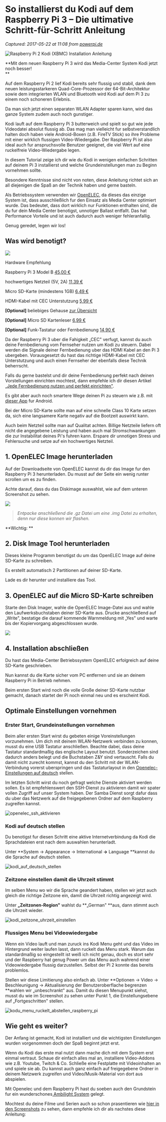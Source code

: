 # So installierst du Kodi auf dem Raspberry Pi 3 – Die ultimative Schritt-für-Schritt Anleitung

_Captured: 2017-05-22 at 11:08 from [powerpi.de](http://powerpi.de/so-installierst-du-kodi-auf-dem-raspberry-pi-2-die-ultimative-schritt-fuer-schritt-anleitung/comment-page-1/)_

![Raspberry Pi 2 Kodi \(XBMC\) Installation Anleitung](http://powerpi.de/wp-content/uploads/2015/02/header_installation_raspberry_pi2_kodi-700x329.jpg)

**Mit dem neuen Raspberry Pi 3 wird das Media-Center System Kodi jetzt noch besser!  
**

Auf dem Raspberry Pi 2 lief Kodi bereits sehr flussig und stabil, dank dem neuen leistungsstarkeren Quad-Core-Prozessor der 64-Bit-Architektur sowie dem integrierten WLAN und Bluetooth wird Kodi auf dem Pi 3 zu einem noch schoneren Erlebnis.

Da man sich jetzt einen separaten WLAN Adapter sparen kann, wird das ganze System zudem auch noch gunstiger.

Kodi lauft auf dem Raspberry Pi 3 butterweich und spielt so gut wie jede Videodatei absolut flussig ab. Das mag man vielleicht fur selbstverstandlich halten doch haben viele Android-Boxen (z.B. FireTV Stick) so ihre Probleme mit einer wirklich flussigen Video-Wiedergabe. Der Raspberry Pi ist also ideal auch fur anspruchsvolle Benutzer geeignet, die viel Wert auf eine ruckelfreie Video-Wiedergabe legen.

In diesem Tutorial zeige ich dir wie du Kodi in wenigen einfachen Schritten auf deinem Pi 3 installierst und welche Grundeinstellungen man zu Beginn vornehmen sollte.

Besondere Kenntnisse sind nicht von noten, diese Anleitung richtet sich an all diejenigen die Spaß an der Technik haben und gerne basteln.

Als Betriebssystem verwenden wir [OpenELEC](http://openelec.tv/), da dieses das einzige System ist, dass ausschließlich fur den Einsatz als Media Center optimiert wurde. Das bedeutet, dass dort wirklich nur Funktionen enthalten sind, die du fur dein Media Center benotigst, unnotiger Ballast entfallt. Das hat Performance Vorteile und ist auch dadurch auch weniger fehleranfallig.

Genug geredet, legen wir los!

## Was wird benotigt?

![](http://powerpi.de/wp-content/uploads/2015/02/kodi_raspberry_pi_3_installation.jpg)

Hardware Empfehlung

Raspberry Pi 3 Model B
[45,00 €](http://powerpi.de/raspberry-pi-3)

hochwertiges Netzteil (5V, 2A)
[ 11,39 €](http://www.amazon.de/gp/product/B00GM0305Y/ref=as_li_tl?ie=UTF8&camp=1638&creative=19454&creativeASIN=B00GM0305Y&linkCode=as2&tag=pow07-21)

Micro SD-Karte (mindestens 1GB)
[ 6,49 €](http://www.amazon.de/gp/product/B00M55C0VU/ref=as_li_tl?ie=UTF8&camp=1638&creative=19454&creativeASIN=B00M55C0VU&linkCode=as2&tag=pow07-21&linkId=4ZK63R5KYS5Y7Q5L)

HDMI-Kabel mit CEC Unterstutzung
[ 5,99 €](http://www.amazon.de/gp/product/B014I8SIJY/ref=as_li_tl?ie=UTF8&camp=1638&creative=19454&creativeASIN=B014I8SIJY&linkCode=as2&tag=pow07-21)

**[Optional]** beliebiges Gehause
[zur Übersicht](http://powerpi.de/der-grosse-raspberry-pi-2-gehaeuse-test-vom-guenstigen-china-case-bis-zum-zum-high-end-aluminium-gehaeuse/)

**[Optional]** Micro SD Kartenleser
[ 6,99 €](http://www.amazon.de/gp/product/B00JO9RJS4/ref=as_li_tl?ie=UTF8&camp=1638&creative=19454&creativeASIN=B00JO9RJS4&linkCode=as2&tag=pow07-21&linkId=QLVIBKBRJEFDBYRR)

**[Optional]** Funk-Tastatur oder Fernbedienung
[14,90 €](http://www.amazon.de/gp/product/B001DZOMI2/ref=as_li_qf_sp_asin_il_tl?ie=UTF8&camp=1638&creative=6742&creativeASIN=B001DZOMI2&linkCode=as2&tag=pow07-21)

Da der Raspberry Pi 3 uber die Fahigkeit „CEC" verfugt, kannst du auch deine Fernbedienung vom Fernseher nutzen um Kodi zu steuern. Dabei werden die Signale deiner Fernbedienung uber das HDMI Kabel an den Pi 3 ubergeben. Vorausgesetzt du hast das richtige HDMI-Kabel mit CEC Unterstutzung und auch einen Fernseher der ebenfalls diese Technik beherrscht.

Falls du gerne bastelst und dir deine Fernbedienung perfekt nach deinen Vorstellungen einrichten mochtest, dann empfehle ich dir diesen Artikel „[Jede Fernbedienung nutzen und perfekt einrichten"](http://powerpi.de/jede-infrarot-fernbedienung-am-raspberry-pi-2-nutzen-so-installierst-du-guenstig-einen-ir-empfaenger-teil-1/).

Es gibt aber auch noch smartere Wege deinen Pi zu steuern wie z.B. mit [dieser App](https://play.google.com/store/apps/details?id=org.leetzone.android.yatsewidgetfree&hl=de) fur Android.

Bei der Micro SD-Karte sollte man auf eine schnelle Class 10 Karte setzen da, sich eine langsamere Karte negativ auf die Bootzeit auswirkt kann.

Auch beim Netzteil sollte man auf Qualitat achten. Billige Netzteile liefern oft nicht die angegebene Leistung und haben auch mal Stromschwankungen die zur Instabilitat deines Pi's fuhren kann. Erspare dir unnotigen Stress und Fehlersuche und setze auf ein hochwertiges Netzteil.

## 1\. OpenELEC Image herunterladen

Auf der Downloadseite von OpenELEC kannst du dir das Image fur den Raspberry Pi 3 herunterladen. Du musst auf der Seite ein wenig runter scrollen um es zu finden.

Achte darauf, dass du das Diskimage auswahlst, wie auf dem unteren Screenshot zu sehen.

![](http://powerpi.de/wp-content/uploads/2015/02/openelec_image_download_raspberry_pi_3.png)

> _Entpacke anschließend die .gz Datei um eine .img Datei zu erhalten, denn nur diese konnen wir flashen._

**Wichtig: **

## 2\. Disk Image Tool herunterladen

Dieses kleine Programm benotigst du um das OpenELEC Image auf deine SD-Karte zu schreiben.

Es erstellt automatisch 2 Partitionen auf deiner SD-Karte.

Lade es dir herunter und installiere das Tool.

## 3\. OpenELEC auf die Micro SD-Karte schreiben

Starte den Disk Imager, wahle die OpenELEC Image-Datei aus und wahle den Laufwerksbuchstaben deiner SD-Karte aus. Drucke anschließend auf „Write", bestatige die darauf kommende Warnmeldung mit „Yes" und warte bis der Kopiervorgang abgeschlossen wurde.

![](http://powerpi.de/wp-content/uploads/2015/02/win32_disk_imager_kodi_flashen.png)

## 4\. Installation abschließen

Du hast das Media-Center Betriebssystem OpenELEC erfolgreich auf deine SD-Karte geschrieben.

Nun kannst du die Karte sicher vom PC entfernen und sie an deinem Raspberry Pi in Betrieb nehmen.

Beim ersten Start wird noch die volle Große deiner SD-Karte nutzbar gemacht, danach startet der Pi noch einmal neu und es erscheint Kodi.

## Optimale Einstellungen vornehmen

### Erster Start, Grundeinstellungen vornehmen

Beim aller ersten Start wirst du gebeten einige Voreinstellungen vorzunehmen. Um dich mit deinem WLAN-Netzwerk verbinden zu konnen, musst du eine USB Tastatur anschließen. Beachte dabei, dass deine Tastatur standardmaßig das englische Layout benutzt. Sonderzeichen sind dadurch anders belegt und die Buchstaben Z&Y sind vertauscht. Falls du damit nicht zurecht kommst, kannst du den Schritt mit der WLAN-Verbindung vorerst uberspringen und das Tastaturlayout in den [Openelec-Einstellungen auf deutsch](http://powerpi.de/wp-content/uploads/2015/02/screenshot_tastaturlayout_englisch_deutsch_stellen.jpg) stellen.

Im letzten Schritt wirst du noch gefragt welche Dienste aktiviert werden sollen. Es ist empfehlenswert den SSH-Dienst zu aktivieren damit wir spater vollen Zugriff auf unser System haben. Der Samba Dienst sorgt dafur dass du uber das Netzwerk auf die freigegebenen Ordner auf dem Raspberry zugreifen kannst.

![openelec_ssh_aktivieren](http://powerpi.de/wp-content/uploads/2015/02/openelec_ssh_aktivieren.jpg)

### Kodi auf deutsch stellen

Du benotigst fur diesen Schritt eine aktive Internetverbindung da Kodi die Sprachdateien erst nach dem auswahlen herunterladt.

Unter **System -> Appearance -> International **->** Language **kannst du die Sprache auf deutsch stellen.

![kodi_auf_deutsch_stellen](http://powerpi.de/wp-content/uploads/2015/02/kodi_auf_deutsch_stellen.jpg)

### Zeitzone einstellen damit die Uhrzeit stimmt

Im selben Menu wo wir die Sprache geandert haben, stellen wir jetzt auch gleich die richtige Zeitzone ein, damit die Uhrzeit richtig angezeigt wird.

Unter **„Zeitzonen-Region"** wahlst du **„German" **aus, dann stimmt auch die Uhrzeit wieder.

![kodi_zeitzone_uhrzeit_einstellen](http://powerpi.de/wp-content/uploads/2015/02/kodi_zeitzone_uhrzeit_einstellen.jpg)

### Flussiges Menu bei Videowiedergabe

Wenn ein Video lauft und man zuruck ins Kodi Menu geht und das Video im Hintergrund weiter laufen lasst, dann ruckelt das Menu stark. Warum das standardmaßig so eingestellt ist weiß ich nicht genau, doch es stort sehr und der Raspberry hat genug Power um das Menu auch wahrend einer Videowiedergabe flussig darzustellen. Selbst der Pi 2 konnte das bereits problemlos.

Stellen wir diese Limitierung also einfach ab. Unter **Optionen -> Video -> Beschleunigung -> Aktualisierung der Benutzeroberflache begrenzen **wahlen wir „unbeschrankt" aus. Damit du diesen Menupunkt siehst, musst du wie im Screenshot zu sehen unter Punkt 1, die Einstellungsebene auf „Fortgeschritten" stellen.

![kodu_menu_ruckelt_abstellen_raspberry_pi](http://powerpi.de/wp-content/uploads/2015/02/kodu_menu_ruckelt_abstellen_raspberry_pi.jpg)

## Wie geht es weiter?

Der Anfang ist gemacht, Kodi ist installiert und die wichtigsten Einstellungen wurden vorgenommen doch der Spaß beginnt jetzt erst.

Wenn du Kodi das erste mal nutzt dann mache dich mit dem System erst einmal vertraut. Schaue dir einfach alles mal an, installiere Video-Addons wie z.B. Youtube, Twitch & Co. Schließe eine Festplatte mit Videoinhalten an und spiele sie ab. Du kannst auch ganz einfach auf freigegebene Ordner in deinem Netzwerk zugreifen und Video/Musik-Material von dort aus abspielen.

Mit Openelec und dem Raspberry Pi hast du soeben auch den Grundstein fur ein wunderschones[ Ambilight System](http://powerpi.de/atemberaubendes-ambilight-am-eigenen-tv-selber-bauen-raspberry-pi-2-tutorial-teil-1/) gelegt.

Mochtest du deine Filme und Serien auch so schon prasentieren wie [hier in den Screenshots](http://powerpi.de/screenshots/) zu sehen, dann empfehle ich dir als nachstes diese Anleitung:
